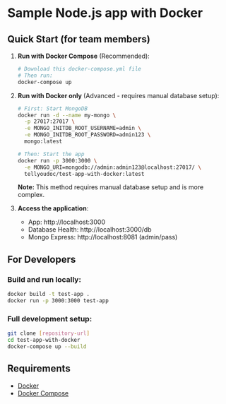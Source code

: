 # Sample Node.js app with Docker

## Quick Start (for team members)

1. **Run with Docker Compose** (Recommended):
   ```bash
   # Download this docker-compose.yml file
   # Then run:
   docker-compose up
   ```

2. **Run with Docker only** (Advanced - requires manual database setup):
   ```bash
   # First: Start MongoDB
   docker run -d --name my-mongo \
     -p 27017:27017 \
     -e MONGO_INITDB_ROOT_USERNAME=admin \
     -e MONGO_INITDB_ROOT_PASSWORD=admin123 \
     mongo:latest

   # Then: Start the app
   docker run -p 3000:3000 \
     -e MONGO_URI=mongodb://admin:admin123@localhost:27017/ \
     tellyoudoc/test-app-with-docker:latest
   ```
   **Note:** This method requires manual database setup and is more complex.

3. **Access the application**:
   - App: http://localhost:3000
   - Database Health: http://localhost:3000/db
   - Mongo Express: http://localhost:8081 (admin/pass)

## For Developers

### Build and run locally:
```bash
docker build -t test-app .
docker run -p 3000:3000 test-app
```

### Full development setup:
```bash
git clone [repository-url]
cd test-app-with-docker
docker-compose up --build
```

## Requirements
- [Docker](https://www.docker.com/get-started)
- [Docker Compose](https://docs.docker.com/compose/install/)
